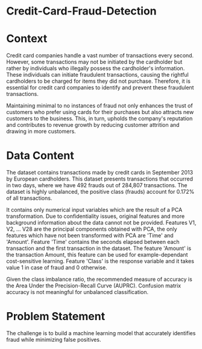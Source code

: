 # Credit-Card-Fraud-Detection
# Context
Credit card companies handle a vast number of transactions every second. However, some transactions may not be initiated by the cardholder but rather by individuals who illegally possess the cardholder's information. These individuals can initiate fraudulent transactions, causing the rightful cardholders to be charged for items they did not purchase. Therefore, it is essential for credit card companies to identify and prevent these fraudulent transactions.

Maintaining minimal to no instances of fraud not only enhances the trust of customers who prefer using cards for their purchases but also attracts new customers to the business. This, in turn, upholds the company's reputation and contributes to revenue growth by reducing customer attrition and drawing in more customers.

# Data Content
The dataset contains transactions made by credit cards in September 2013 by European cardholders. This dataset presents transactions that occurred in two days, where we have 492 frauds out of 284,807 transactions. The dataset is highly unbalanced, the positive class (frauds) account for 0.172% of all transactions.

It contains only numerical input variables which are the result of a PCA transformation. Due to confidentiality issues, original features and more background information about the data cannot not be provided. Features V1, V2, … V28 are the principal components obtained with PCA, the only features which have not been transformed with PCA are 'Time' and 'Amount'. Feature 'Time' contains the seconds elapsed between each transaction and the first transaction in the dataset. The feature 'Amount' is the transaction Amount, this feature can be used for example-dependant cost-sensitive learning. Feature 'Class' is the response variable and it takes value 1 in case of fraud and 0 otherwise.

Given the class imbalance ratio, the recommended measure of accuracy is the Area Under the Precision-Recall Curve (AUPRC). Confusion matrix accuracy is not meaningful for unbalanced classification.

# Problem Statement
The challenge is to build a machine learning model that accurately identifies fraud while minimizing false positives.
